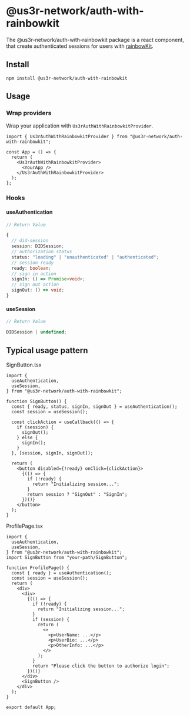 # @us3r-network/auth-with-rainbowkit

The @us3r-network/auth-with-rainbowkit package is a react component, that create authenticated sessions for users with [rainbowKit](https://www.rainbowkit.com/).

## Install

```
npm install @us3r-network/auth-with-rainbowkit
```

## Usage

### Wrap providers

Wrap your application with `Us3rAuthWithRainbowkitProvider`.

```tsx
import { Us3rAuthWithRainbowkitProvider } from "@us3r-network/auth-with-rainbowkit";

const App = () => {
  return (
    <Us3rAuthWithRainbowkitProvider>
      <YourApp />
    </Us3rAuthWithRainbowkitProvider>
  );
};
```

### Hooks

#### useAuthentication

```ts
// Return Value

{
  // did-session
  session: DIDSession;
  // authorization status
  status: "loading" | "unauthenticated" | "authenticated";
  // session ready
  ready: boolean;
  // sign in action
  signIn: () => Promise<void>;
  // sign out action
  signOut: () => void;
}
```

#### useSession

```ts
// Return Value

DIDSession | undefined;
```

## Typical usage pattern

SignButton.tsx

```tsx
import {
  useAuthentication,
  useSession,
} from "@us3r-network/auth-with-rainbowkit";

function SignButton() {
  const { ready, status, signIn, signOut } = useAuthentication();
  const session = useSession();

  const clickAction = useCallback(() => {
    if (session) {
      signOut();
    } else {
      signIn();
    }
  }, [session, signIn, signOut]);

  return (
    <button disabled={!ready} onClick={clickAction}>
      {(() => {
        if (!ready) {
          return "Initializing session...";
        }
        return session ? "SignOut" : "SignIn";
      })()}
    </button>
  );
}
```

ProfilePage.tsx

```tsx
import {
  useAuthentication,
  useSession,
} from "@us3r-network/auth-with-rainbowkit";
import SignButton from "your-path/SignButton";

function ProfilePage() {
  const { ready } = useAuthentication();
  const session = useSession();
  return (
    <div>
      <div>
        {(() => {
          if (!ready) {
            return "Initializing session...";
          }
          if (session) {
            return (
              <>
                <p>UserName: ...</p>
                <p>UserBio: ...</p>
                <p>OtherInfo: ...</p>
              </>
            );
          }
          return "Please click the button to authorize login";
        })()}
      </div>
      <SignButton />
    </div>
  );
}

export default App;
```
